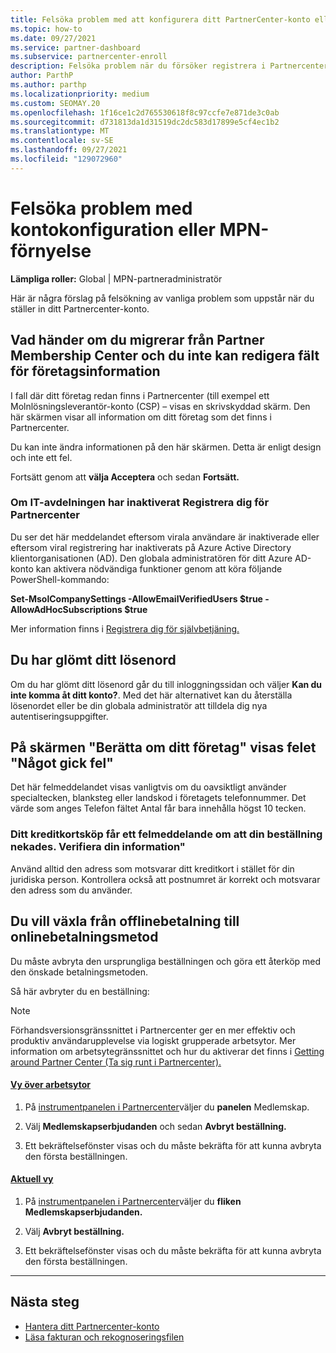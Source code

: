 ```yaml
---
title: Felsöka problem med att konfigurera ditt PartnerCenter-konto eller MPN-förnyelse
ms.topic: how-to
ms.date: 09/27/2021
ms.service: partner-dashboard
ms.subservice: partnercenter-enroll
description: Felsöka problem när du försöker registrera i Partnercenter. Svar på problem med betalningsmetoder, att glömma lösenord med mera.
author: ParthP
ms.author: parthp
ms.localizationpriority: medium
ms.custom: SEOMAY.20
ms.openlocfilehash: 1f16ce1c2d765530618f8c97ccfe7e871de3c0ab
ms.sourcegitcommit: d731813da1d31519dc2dc583d17899e5cf4ec1b2
ms.translationtype: MT
ms.contentlocale: sv-SE
ms.lasthandoff: 09/27/2021
ms.locfileid: "129072960"
---
```

# <a name="troubleshoot-account-setup-or-mpn-renewal-issues"></a>Felsöka problem med kontokonfiguration eller MPN-förnyelse

**Lämpliga roller:** Global | MPN-partneradministratör

Här är några förslag på felsökning av vanliga problem som uppstår när du ställer in ditt Partnercenter-konto.

## <a name="what-happens-if-you-are-migrating-from-partner-membership-center-and-you-cant-edit-any-company-information-fields"></a>Vad händer om du migrerar från Partner Membership Center och du inte kan redigera fält för företagsinformation

I fall där ditt företag redan finns i Partnercenter (till exempel ett Molnlösningsleverantör-konto (CSP) – visas en skrivskyddad skärm. Den här skärmen visar all information om ditt företag som det finns i Partnercenter.

Du kan inte ändra informationen på den här skärmen. Detta är enligt design och inte ett fel.

Fortsätt genom att **välja Acceptera** och sedan **Fortsätt.**

### <a name="if-the-it-department-has-turned-off-sign-up-for-partner-center"></a>Om IT-avdelningen har inaktiverat **Registrera dig för Partnercenter**

Du ser det här meddelandet eftersom virala användare är inaktiverade eller eftersom viral registrering har inaktiverats på Azure Active Directory klientorganisationen (AD). Den globala administratören för ditt Azure AD-konto kan aktivera nödvändiga funktioner genom att köra följande PowerShell-kommando:

**Set-MsolCompanySettings -AllowEmailVerifiedUsers $true -AllowAdHocSubscriptions $true**

Mer information finns i [Registrera dig för självbetjäning.](/azure/active-directory/users-groups-roles/directory-self-service-signup)

## <a name="you-forgot-your-password"></a>Du har glömt ditt lösenord

Om du har glömt ditt lösenord går du till inloggningssidan och väljer **Kan du inte komma åt ditt konto?**. Med det här alternativet kan du återställa lösenordet eller be din globala administratör att tilldela dig nya autentiseringsuppgifter.

## <a name="on-the-tell-us-about-your-company-screen-you-receive-a-something-went-wrong-error"></a>På skärmen "Berätta om ditt företag" visas felet "Något gick fel"

Det här felmeddelandet visas vanligtvis om du oavsiktligt använder specialtecken, blanksteg eller landskod i företagets telefonnummer. Det värde som anges Telefon fältet Antal får bara innehålla högst 10 tecken.

### <a name="your-credit-card-purchase-is-receiving-an-error-message-stating-that-your-order-was-declined-please-verify-your-information"></a>Ditt kreditkortsköp får ett felmeddelande om att din beställning nekades. Verifiera din information"

Använd alltid den adress som motsvarar ditt kreditkort i stället för din juridiska person. Kontrollera också att postnumret är korrekt och motsvarar den adress som du använder.

## <a name="you-want-to-switch-from-offline-payment-to-online-payment-method"></a>Du vill växla från offlinebetalning till onlinebetalningsmetod

Du måste avbryta den ursprungliga beställningen och göra ett återköp med den önskade betalningsmetoden.

Så här avbryter du en beställning:

> [!NOTE]
> Förhandsversionsgränssnittet i Partnercenter ger en mer effektiv och produktiv användarupplevelse via logiskt grupperade arbetsytor. Mer information om arbetsytegränssnittet och hur du aktiverar det finns i [Getting around Partner Center (Ta sig runt i Partnercenter).](get-around-partner-center.md#turn-workspaces-on-and-off)

#### <a name="workspaces-view"></a>[Vy över arbetsytor](#tab/workspaces-view)

1. På [instrumentpanelen i Partnercenter](https://partner.microsoft.com/dashboard)väljer du **panelen** Medlemskap.

2. Välj **Medlemskapserbjudanden** och sedan **Avbryt beställning.**

3. Ett bekräftelsefönster visas och du måste bekräfta för att kunna avbryta den första beställningen.

#### <a name="current-view"></a>[Aktuell vy](#tab/current-view)

1. På [instrumentpanelen i Partnercenter](https://partner.microsoft.com/dashboard)väljer du **fliken Medlemskapserbjudanden.**

2. Välj **Avbryt beställning.**

3. Ett bekräftelsefönster visas och du måste bekräfta för att kunna avbryta den första beställningen.

* * *

## <a name="next-steps"></a>Nästa steg

- [Hantera ditt Partnercenter-konto](partner-center-account-setup.md)
- [Läsa fakturan och rekognoseringsfilen](read-your-bill.md)
